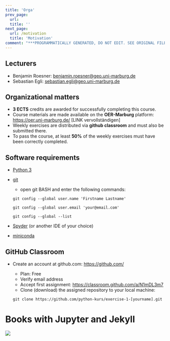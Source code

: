 ```yaml
---
title: 'Orga'
prev_page:
  url: 
  title: ''
next_page:
  url: /motivation
  title: 'Motivation'
comment: "***PROGRAMMATICALLY GENERATED, DO NOT EDIT. SEE ORIGINAL FILES IN /content***"
---
```

## Lecturers

- Benjamin Roesner: benjamin.roesner@geo.uni-marburg.de
- Sebastian Egli:   sebastian.egli@geo.uni-marburg.de


## Organizational matters

- **3 ECTS** credits are awarded for successfully completing this course.
- Course materials are made available on the **OER-Marburg** platform: https://oer.uni-marburg.de/ [LINK vervollständigen]
- Weekly exercises are distributed via **github classroom** and must also be submitted there.
- To pass the course, at least **50%** of the weekly exercises must have been correctly completed.


## Software requirements

- [Python 3](https://www.python.org/downloads/)

- [git](https://git-scm.com/)
    - open git BASH and enter the following commands:
    
    `git config --global user.name 'Firstname Lastname'`

    `git config --global user.email 'your@email.com'`

    `git config --global --list`


- [Spyder](https://www.spyder-ide.org/) (or another IDE of your choice)
- [miniconda](https://docs.conda.io/en/latest/miniconda.html)


## GitHub Classroom

- Create an account at github.com: https://github.com/
    - Plan: Free
    - Verify email address
    - Accept first assignment: https://classroom.github.com/a/N1mDL3m7
    - Clone (download) the assigned repository to your local machine: 
    
    `git clone https://github.com/python-kurs/exercise-1-[yourname].git`




# Books with Jupyter and Jekyll

<img src="https://circleci.com/gh/jupyter/jupyter-book.svg?style=svg" class="left">

